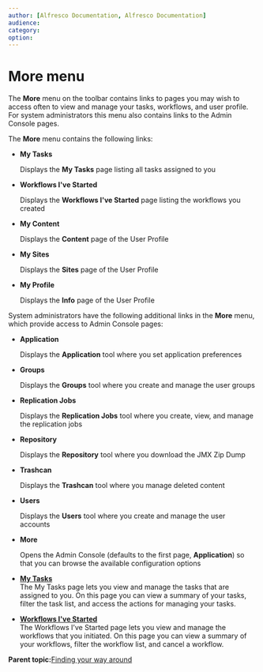 ```yaml
---
author: [Alfresco Documentation, Alfresco Documentation]
audience: 
category: 
option: 
---
```


# More menu

The **More** menu on the toolbar contains links to pages you may wish to access often to view and manage your tasks, workflows, and user profile. For system administrators this menu also contains links to the Admin Console pages.

The **More** menu contains the following links:

-   **My Tasks**

    Displays the **My Tasks** page listing all tasks assigned to you

-   **Workflows I've Started**

    Displays the **Workflows I've Started** page listing the workflows you created

-   **My Content**

    Displays the **Content** page of the User Profile

-   **My Sites**

    Displays the **Sites** page of the User Profile

-   **My Profile**

    Displays the **Info** page of the User Profile


System administrators have the following additional links in the **More** menu, which provide access to Admin Console pages:

-   **Application**

    Displays the **Application** tool where you set application preferences

-   **Groups**

    Displays the **Groups** tool where you create and manage the user groups

-   **Replication Jobs**

    Displays the **Replication Jobs** tool where you create, view, and manage the replication jobs

-   **Repository**

    Displays the **Repository** tool where you download the JMX Zip Dump

-   **Trashcan**

    Displays the **Trashcan** tool where you manage deleted content

-   **Users**

    Displays the **Users** tool where you create and manage the user accounts

-   **More**

    Opens the Admin Console \(defaults to the first page, **Application**\) so that you can browse the available configuration options


-   **[My Tasks](../tasks/more-menu-mytasks.md)**  
The My Tasks page lets you view and manage the tasks that are assigned to you. On this page you can view a summary of your tasks, filter the task list, and access the actions for managing your tasks.
-   **[Workflows I've Started](../tasks/more-menu-myworkflows.md)**  
The Workflows I’ve Started page lets you view and manage the workflows that you initiated. On this page you can view a summary of your workflows, filter the workflow list, and cancel a workflow.

**Parent topic:**[Finding your way around](../concepts/ui-description.md)

